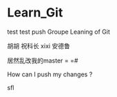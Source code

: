 # Learn_Git
test
test push 
Groupe Leaning of Git

胡胡
祝科长
xixi
安德鲁

居然乱改我的master = =#

How can I push my changes ?

sfl
